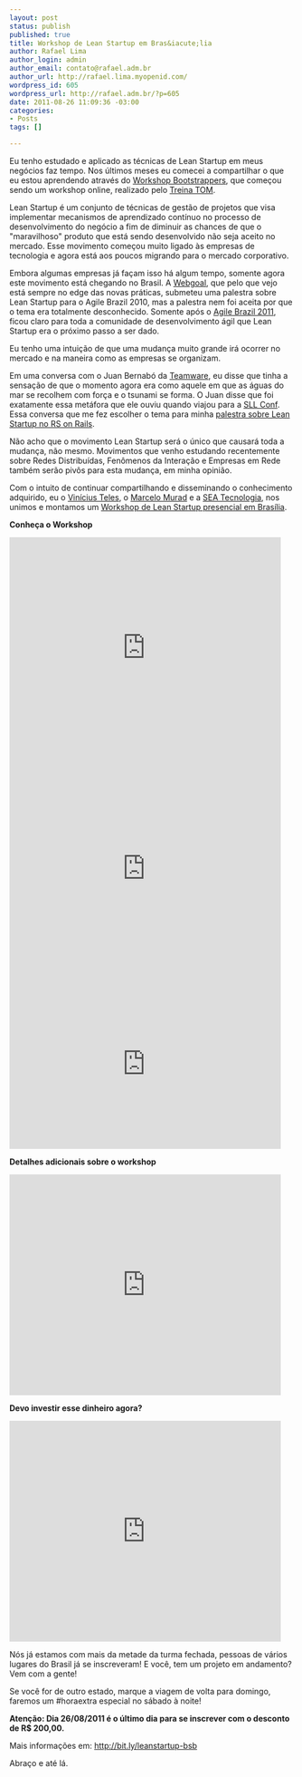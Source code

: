 ```yaml
--- 
layout: post
status: publish
published: true
title: Workshop de Lean Startup em Bras&iacute;lia
author: Rafael Lima
author_login: admin
author_email: contato@rafael.adm.br
author_url: http://rafael.lima.myopenid.com/
wordpress_id: 605
wordpress_url: http://rafael.adm.br/?p=605
date: 2011-08-26 11:09:36 -03:00
categories: 
- Posts
tags: []

---
```

Eu tenho estudado e aplicado as t&eacute;cnicas de Lean Startup em meus neg&oacute;cios faz tempo. Nos &uacute;ltimos meses eu comecei a compartilhar o que eu estou aprendendo atrav&eacute;s do <a href="http://bit.ly/leanstartup-bsb">Workshop Bootstrappers</a>, que come&ccedil;ou sendo um workshop online, realizado pelo <a href="http://treinatom.com.br">Treina TOM</a>.

Lean Startup &eacute; um conjunto de t&eacute;cnicas de gest&atilde;o de projetos que visa implementar mecanismos de aprendizado cont&iacute;nuo no processo de desenvolvimento do neg&oacute;cio a fim de diminuir as chances de que o "maravilhoso" produto que est&aacute; sendo desenvolvido n&atilde;o seja aceito no mercado. Esse movimento come&ccedil;ou muito ligado &agrave;s empresas de tecnologia e agora est&aacute; aos poucos migrando para o mercado corporativo.

Embora algumas empresas j&aacute; fa&ccedil;am isso h&aacute; algum tempo, somente agora este movimento est&aacute; chegando no Brasil. A <a href="http://www.webgoal.com.br/">Webgoal</a>, que pelo que vejo est&aacute; sempre no edge das novas pr&aacute;ticas, submeteu uma palestra sobre Lean Startup para o Agile Brazil 2010, mas a palestra nem foi aceita por que o tema era totalmente desconhecido. Somente ap&oacute;s o <a href="http://www.agilebrazil.com/2011/pt/index.php">Agile Brazil 2011</a>, ficou claro para toda a comunidade de desenvolvimento &aacute;gil que Lean Startup era o pr&oacute;ximo passo a ser dado.

Eu tenho uma intui&ccedil;&atilde;o de que uma mudan&ccedil;a muito grande ir&aacute; ocorrer no mercado e na maneira como as empresas se organizam. 

Em uma conversa com o Juan Bernab&oacute; da <a href="http://www.teamware.com.br/">Teamware</a>, eu disse que tinha a sensa&ccedil;&atilde;o de que o momento agora era como aquele em que as &aacute;guas do mar se recolhem com for&ccedil;a e o tsunami se forma. O Juan disse que foi exatamente essa met&aacute;fora que ele ouviu quando viajou para a <a href="http://www.sllconf.com/">SLL Conf</a>. Essa conversa que me fez escolher o tema para minha <a href="http://www.slideshare.net/rafael_lima/lean-startup-o-tsunami-que-afundar-o-movimento-gil">palestra sobre Lean Startup no RS on Rails</a>.

N&atilde;o acho que o movimento Lean Startup ser&aacute; o &uacute;nico que causar&aacute; toda a mudan&ccedil;a, n&atilde;o mesmo. Movimentos que venho estudando recentemente sobre Redes Distribu&iacute;das, Fen&ocirc;menos da Intera&ccedil;&atilde;o e Empresas em Rede tamb&eacute;m ser&atilde;o piv&ocirc;s para esta mudan&ccedil;a, em minha opini&atilde;o.

Com o intuito de continuar compartilhando e disseminando o conhecimento adquirido, eu o <a href="http://viniciusteles.com.br/">Vin&iacute;cius Teles</a>, o <a href="http://marcelomurad.com/">Marcelo Murad</a> e a <a href="http://seatecnologia.com.br/">SEA Tecnologia</a>, nos unimos e montamos um <a href="http://bit.ly/leanstartup-bsb">Workshop de Lean Startup presencial em Bras&iacute;lia</a>.

<strong>Conhe&ccedil;a o Workshop</strong>

<iframe width="480" height="390" src="http://www.youtube.com/embed/jrMm_p-nrU8?rel=0" frameborder="0" allowfullscreen></iframe>
<iframe width="480" height="390" src="http://www.youtube.com/embed/mc9fUtb0nsg?rel=0" frameborder="0" allowfullscreen></iframe>
<iframe width="480" height="300" src="http://www.youtube.com/embed/NYqSCatPQl4?rel=0" frameborder="0" allowfullscreen></iframe>

<strong>Detalhes adicionais sobre o workshop</strong>

<iframe width="480" height="390" src="http://www.youtube.com/embed/TqrFnYbbx4Y?rel=0" frameborder="0" allowfullscreen></iframe>

<strong>Devo investir esse dinheiro agora?</strong>

<iframe width="480" height="390" src="http://www.youtube.com/embed/lkYEVjYgcpA?rel=0" frameborder="0" allowfullscreen></iframe>

N&oacute;s j&aacute; estamos com mais da metade da turma fechada, pessoas de v&aacute;rios lugares do Brasil j&aacute; se inscreveram!
E voc&ecirc;, tem um projeto em andamento? Vem com a gente!

Se voc&ecirc; for de outro estado, marque a viagem de volta para domingo, faremos um #horaextra especial no s&aacute;bado &agrave; noite!

<strong>Aten&ccedil;&atilde;o: Dia 26/08/2011 &eacute; o &uacute;ltimo dia para se inscrever com o desconto de R$ 200,00.</strong>

Mais informa&ccedil;&otilde;es em: <a href="http://bit.ly/leanstartup-bsb">http://bit.ly/leanstartup-bsb</a>

Abra&ccedil;o e at&eacute; l&aacute;.
